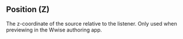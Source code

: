 ## Position (Z)

The z-coordinate of the source relative to the listener. Only used when previewing in the Wwise authoring app.
